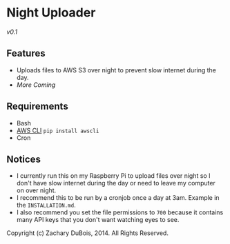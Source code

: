 # Night Uploader

*v0.1*

## Features

- Uploads files to AWS S3 over night to prevent slow internet during the day.
- *More Coming*

## Requirements

- Bash
- [AWS CLI](http://aws.amazon.com/cli/) `pip install awscli`
- Cron

## Notices

- I currently run this on my Raspberry Pi to upload files over night so I don't have slow internet during the day or need to leave my computer on over night.
- I recommend this to be run by a cronjob once a day at 3am. Example in the `INSTALLATION.md`.
- I also recommend you set the file permissions to `700` because it contains many API keys that you don't want watching eyes to see.

Copyright (c) Zachary DuBois, 2014. All Rights Reserved.
